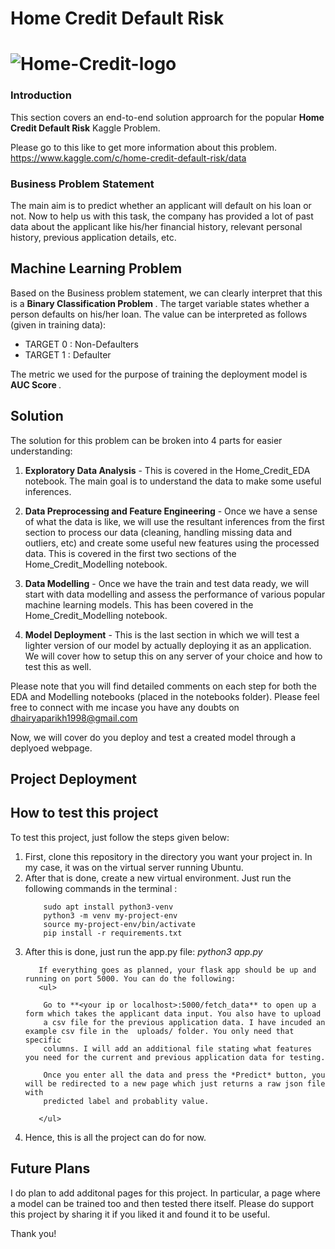 # Home Credit Default Risk

# ![Home-Credit-logo](https://user-images.githubusercontent.com/33721658/200103652-bf39b7d6-21e1-49be-ac55-cbe1835291a0.jpg)

### Introduction

This section covers an end-to-end solution approarch for the popular <b>Home
Credit Default Risk</b> Kaggle Problem. 

Please go to this like to get more information about this problem.
https://www.kaggle.com/c/home-credit-default-risk/data


### Business Problem Statement

The main aim is to predict whether an applicant will default on his loan or not. Now to help us with this task, the company has provided a lot of past data about
the applicant like his/her financial history, relevant personal history, previous application details, etc. 

## Machine Learning Problem

Based on the Business problem statement, we can clearly interpret that this is a <b> Binary Classification Problem </b>. The target variable states whether a person
defaults on his/her loan. The value can be interpreted as follows (given in training data):

<ul>
  <li> TARGET 0 : Non-Defaulters </li>
  <li> TARGET 1 : Defaulter </li>
</ul>

The metric we used for the purpose of training the deployment model is <b> AUC Score </b>. 

## Solution

The solution for this problem can be broken into 4 parts for easier understanding: 

1. <b>Exploratory Data Analysis</b> - This is covered in the Home_Credit_EDA notebook. The main goal is to understand the data to make some useful inferences.

2. <b>Data Preprocessing and Feature Engineering</b> - Once we have a sense of what the data is like, we will use the resultant inferences from the first section to process our data (cleaning, handling missing data and outliers, etc) and create some useful new features using the processed data. This is covered in the first two sections of the Home_Credit_Modelling notebook.

3. <b>Data Modelling</b> - Once we have the train and test data ready, we will start with data modelling and assess the performance of various popular machine learning models. This has been covered in the Home_Credit_Modelling notebook.

4. <b>Model Deployment</b> - This is the last section in which we will test a lighter version of our model by actually deploying it as an application. We will cover how to setup this on any server of your choice and how to test this as well.

Please note that you will find detailed comments on each step for both the EDA and Modelling notebooks (placed in the notebooks folder). Please feel free to connect with me incase you have any doubts on dhairyaparikh1998@gmail.com

Now, we will cover do you deploy and test a created model through a deplyoed webpage.

## Project Deployment

## How to test this project 

To test this project, just follow the steps given below:

<ol>
  <li> First, clone this repository in the directory you want your project in. In my case, it was on the virtual server running Ubuntu. </li>
  <li> After that is done, create a new virtual environment. Just run the following commands in the terminal :
        
        sudo apt install python3-venv
        python3 -m venv my-project-env
        source my-project-env/bin/activate
        pip install -r requirements.txt
        
  </li>
  <li> After this is done, just run the app.py file:
        <i> python3 app.py </i> 
       
       If everything goes as planned, your flask app should be up and running on port 5000. You can do the following:
       <ul>
        
        Go to **<your ip or localhost>:5000/fetch_data** to open up a form which takes the applicant data input. You also have to upload 
        a csv file for the previous application data. I have incuded an example csv file in the  uploads/ folder. You only need that specific
        columns. I will add an additional file stating what features you need for the current and previous application data for testing. 
        
        Once you enter all the data and press the *Predict* button, you will be redirected to a new page which just returns a raw json file with 
        predicted label and probablity value.
        
       </ul>
  
  <li> Hence, this is all the project can do for now. </li>
  
  </ol>
  
  ## Future Plans
  
  I do plan to add additonal pages for this project. In particular, a page where a model can be trained too and then tested there itself. Please do support this 
  project by sharing it if you liked it and found it to be useful. 
  
  Thank you!
